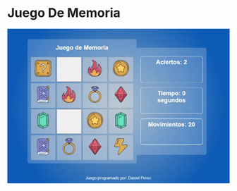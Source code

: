 # Juego De Memoria

![Logo de Mi Proyecto](https://github.com/danielperezh/JuegoDeMemoria/blob/main/JuegoMemory.webp)
